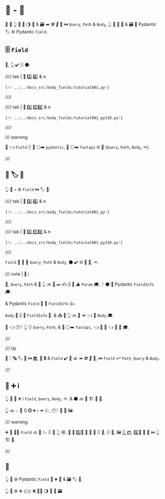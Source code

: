 # 💪 - 🏑

🎏 🌌 👆 💪 📣 🌖 🔬 &amp; 🗃 *➡ 🛠️ 🔢* 🔢 ⏮️ `Query`, `Path` &amp; `Body`, 👆 💪 📣 🔬 &amp; 🗃 🔘 Pydantic 🏷 ⚙️ Pydantic `Field`.

## 🗄 `Field`

🥇, 👆 ✔️ 🗄 ⚫️:

//// tab | 🐍 3️⃣.6️⃣ &amp; 🔛

```Python hl_lines="4"
{!> ../../docs_src/body_fields/tutorial001.py!}
```

////

//// tab | 🐍 3️⃣.1️⃣0️⃣ &amp; 🔛

```Python hl_lines="2"
{!> ../../docs_src/body_fields/tutorial001_py310.py!}
```

////

/// warning

👀 👈 `Field` 🗄 🔗 ⚪️➡️ `pydantic`, 🚫 ⚪️➡️ `fastapi` 🌐 🎂 (`Query`, `Path`, `Body`, ♒️).

///

## 📣 🏷 🔢

👆 💪 ⤴️ ⚙️ `Field` ⏮️ 🏷 🔢:

//// tab | 🐍 3️⃣.6️⃣ &amp; 🔛

```Python hl_lines="11-14"
{!> ../../docs_src/body_fields/tutorial001.py!}
```

////

//// tab | 🐍 3️⃣.1️⃣0️⃣ &amp; 🔛

```Python hl_lines="9-12"
{!> ../../docs_src/body_fields/tutorial001_py310.py!}
```

////

`Field` 👷 🎏 🌌 `Query`, `Path` &amp; `Body`, ⚫️ ✔️ 🌐 🎏 🔢, ♒️.

/// note | 📡 ℹ

🤙, `Query`, `Path` &amp; 🎏 👆 🔜 👀 ⏭ ✍ 🎚 🏿 ⚠ `Param` 🎓, ❔ ⚫️ 🏿 Pydantic `FieldInfo` 🎓.

 &amp; Pydantic `Field` 📨 👐 `FieldInfo` 👍.

`Body` 📨 🎚 🏿 `FieldInfo` 🔗. &amp; 📤 🎏 👆 🔜 👀 ⏪ 👈 🏿 `Body` 🎓.

💭 👈 🕐❔ 👆 🗄 `Query`, `Path`, &amp; 🎏 ⚪️➡️ `fastapi`, 👈 🤙 🔢 👈 📨 🎁 🎓.

///

/// tip

👀 ❔ 🔠 🏷 🔢 ⏮️ 🆎, 🔢 💲 &amp; `Field` ✔️ 🎏 📊 *➡ 🛠️ 🔢* 🔢, ⏮️ `Field` ↩️ `Path`, `Query` &amp; `Body`.

///

## 🚮 ➕ ℹ

👆 💪 📣 ➕ ℹ `Field`, `Query`, `Body`, ♒️. &amp; ⚫️ 🔜 🔌 🏗 🎻 🔗.

👆 🔜 💡 🌅 🔃 ❎ ➕ ℹ ⏪ 🩺, 🕐❔ 🏫 📣 🖼.

/// warning

➕ 🔑 🚶‍♀️ `Field` 🔜 🎁 📉 🗄 🔗 👆 🈸.
👫 🔑 5️⃣📆 🚫 🎯 🍕 🗄 🔧, 🗄 🧰, 🖼 [🗄 💳](https://validator.swagger.io/), 5️⃣📆 🚫 👷 ⏮️ 👆 🏗 🔗.

///

## 🌃

👆 💪 ⚙️ Pydantic `Field` 📣 ➕ 🔬 &amp; 🗃 🏷 🔢.

👆 💪 ⚙️ ➕ 🇨🇻 ❌ 🚶‍♀️ 🌖 🎻 🔗 🗃.
